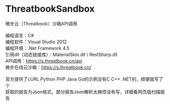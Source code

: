 # ThreatbookSandbox
微步云（Threatbook）沙箱API调用</br>
</br>
编程语言：C#</br>
编程软件：Visual Studio 2012</br>
编程环境：.Net Framework 4.5</br>
引用dll（动态链接库）：MaterialSkin.dll \ RestSharp.dll</br>
API调用：https://s.threatbook.cn/api</br>
微步在线云沙箱：https://s.threatbook.cn/</br>
</br>
官方提供了cURL Python PHP Java Go的示例没有C C++ .NET的，顺便就写了个</br>
获取的报告为Json格式，部分报告Json解析太麻烦没有写，详细看网页版扫描报告</br>
